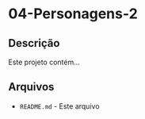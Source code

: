 # 04-Personagens-2

## Descrição

Este projeto contém...

## Arquivos

- `README.md` - Este arquivo
